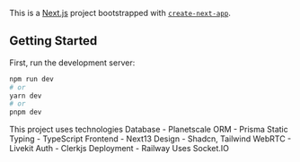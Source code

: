 This is a [Next.js](https://nextjs.org/) project bootstrapped with [`create-next-app`](https://github.com/vercel/next.js/tree/canary/packages/create-next-app).

## Getting Started

First, run the development server:

```bash
npm run dev
# or
yarn dev
# or
pnpm dev
```

This project uses technologies
Database - Planetscale
ORM - Prisma
Static Typing - TypeScript
Frontend - Next13
Design - Shadcn, Tailwind
WebRTC - Livekit
Auth - Clerkjs
Deployment - Railway
Uses Socket.IO
